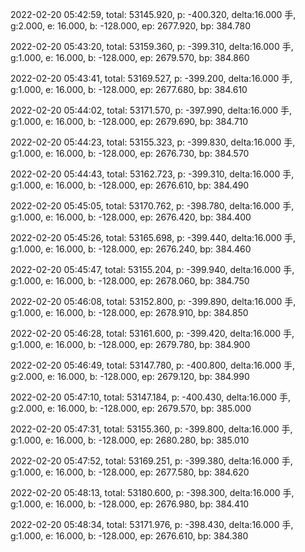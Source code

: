 2022-02-20 05:42:59, total: 53145.920, p: -400.320, delta:16.000 手, g:2.000, e: 16.000, b: -128.000, ep: 2677.920, bp: 384.780

2022-02-20 05:43:20, total: 53159.360, p: -399.310, delta:16.000 手, g:1.000, e: 16.000, b: -128.000, ep: 2679.570, bp: 384.860

2022-02-20 05:43:41, total: 53169.527, p: -399.200, delta:16.000 手, g:1.000, e: 16.000, b: -128.000, ep: 2677.680, bp: 384.610

2022-02-20 05:44:02, total: 53171.570, p: -397.990, delta:16.000 手, g:1.000, e: 16.000, b: -128.000, ep: 2679.690, bp: 384.710

2022-02-20 05:44:23, total: 53155.323, p: -399.830, delta:16.000 手, g:1.000, e: 16.000, b: -128.000, ep: 2676.730, bp: 384.570

2022-02-20 05:44:43, total: 53162.723, p: -399.310, delta:16.000 手, g:1.000, e: 16.000, b: -128.000, ep: 2676.610, bp: 384.490

2022-02-20 05:45:05, total: 53170.762, p: -398.780, delta:16.000 手, g:1.000, e: 16.000, b: -128.000, ep: 2676.420, bp: 384.400

2022-02-20 05:45:26, total: 53165.698, p: -399.440, delta:16.000 手, g:1.000, e: 16.000, b: -128.000, ep: 2676.240, bp: 384.460

2022-02-20 05:45:47, total: 53155.204, p: -399.940, delta:16.000 手, g:1.000, e: 16.000, b: -128.000, ep: 2678.060, bp: 384.750

2022-02-20 05:46:08, total: 53152.800, p: -399.890, delta:16.000 手, g:1.000, e: 16.000, b: -128.000, ep: 2678.910, bp: 384.850

2022-02-20 05:46:28, total: 53161.600, p: -399.420, delta:16.000 手, g:1.000, e: 16.000, b: -128.000, ep: 2679.780, bp: 384.900

2022-02-20 05:46:49, total: 53147.780, p: -400.800, delta:16.000 手, g:2.000, e: 16.000, b: -128.000, ep: 2679.120, bp: 384.990

2022-02-20 05:47:10, total: 53147.184, p: -400.430, delta:16.000 手, g:2.000, e: 16.000, b: -128.000, ep: 2679.570, bp: 385.000

2022-02-20 05:47:31, total: 53155.360, p: -399.800, delta:16.000 手, g:1.000, e: 16.000, b: -128.000, ep: 2680.280, bp: 385.010

2022-02-20 05:47:52, total: 53169.251, p: -399.380, delta:16.000 手, g:1.000, e: 16.000, b: -128.000, ep: 2677.580, bp: 384.620

2022-02-20 05:48:13, total: 53180.600, p: -398.300, delta:16.000 手, g:1.000, e: 16.000, b: -128.000, ep: 2676.980, bp: 384.410

2022-02-20 05:48:34, total: 53171.976, p: -398.430, delta:16.000 手, g:1.000, e: 16.000, b: -128.000, ep: 2676.610, bp: 384.380